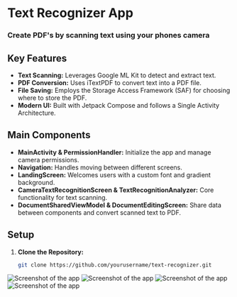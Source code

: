 # Text Recognizer App
### Create PDF's by scanning text using your phones camera
## Key Features

- **Text Scanning:** Leverages Google ML Kit to detect and extract text.
- **PDF Conversion:** Uses iTextPDF to convert text into a PDF file.
- **File Saving:** Employs the Storage Access Framework (SAF) for choosing where to store the PDF.
- **Modern UI:** Built with Jetpack Compose and follows a Single Activity Architecture.

## Main Components

- **MainActivity & PermissionHandler:** Initialize the app and manage camera permissions.
- **Navigation:** Handles moving between different screens.
- **LandingScreen:** Welcomes users with a custom font and gradient background.
- **CameraTextRecognitionScreen & TextRecognitionAnalyzer:** Core functionality for text scanning.
- **DocumentSharedViewModel & DocumentEditingScreen:** Share data between components and convert scanned text to PDF.

## Setup

1. **Clone the Repository:**
   ```bash
   git clone https://github.com/yourusername/text-recognizer.git

![Screenshot of the app](https://github.com/Loff3/Text-Recognizer-App/blob/main/app/src/main/res/screenshots/1.png)
![Screenshot of the app](https://github.com/Loff3/Text-Recognizer-App/blob/main/app/src/main/res/screenshots/1.png)
![Screenshot of the app](https://github.com/Loff3/Text-Recognizer-App/blob/main/app/src/main/res/screenshots/1.png)
![Screenshot of the app](https://github.com/Loff3/Text-Recognizer-App/blob/main/app/src/main/res/screenshots/1.png)

